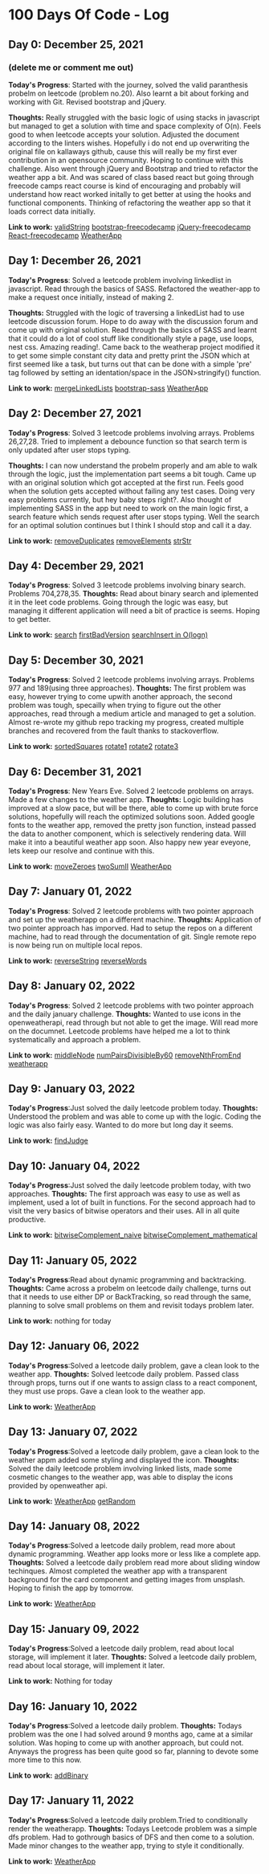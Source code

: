 # 100 Days Of Code - Log

## Day 0: December 25, 2021

### (delete me or comment me out)

**Today's Progress**: Started with the journey, solved the valid paranthesis probelm on leetcode (problem no.20). Also learnt a bit about forking and working with Git. Revised bootstrap and jQuery.

**Thoughts:** Really struggled with the basic logic of using stacks in javascript but managed to get a solution with time and space complexity of O(n). Feels good to when leetcode accepts your solution. Adjusted the document according to the linters wishes. Hopefully i do not end up overwriting the original file on kallaways github, cause this will really be my first ever contribution in an opensource community. Hoping to continue with this challenge. Also went through jQuery and Bootstrap and tried to refactor the weather app a bit. And was scared of class based react but going through freecode camps react course is kind of encouraging and probably will understand how react worked initally to get better at using the hooks and functional components. Thinking of refactoring the weather app so that it loads correct data initially.

**Link to work:** [validString](https://github.com/HarshHattyangdi/Problems/blob/master/checkValidString.js)
[bootstrap-freecodecamp](https://www.freecodecamp.org/learn/front-end-development-libraries#bootstrap)
[jQuery-freecodecamp](https://www.freecodecamp.org/learn/front-end-development-libraries#jquery)
[React-freecodecamp](https://www.freecodecamp.org/learn/front-end-development-libraries#react)
[WeatherApp](https://github.com/HarshHattyangdi/weatherapp)

## Day 1: December 26, 2021

**Today's Progress**: Solved a leetcode problem involving linkedlist in javascript. Read through the basics of SASS. Refactored the weather-app to make a request once initially, instead of making 2.

**Thoughts:** Struggled with the logic of traversing a linkedList had to use leetcode discussion forum. Hope to do away with the discussion forum and come up with original solution. Read through the basics of SASS and learnt that it could do a lot of cool stuff like conditionally style a page, use loops, nest css. Amazing reading!. Came back to the weatherap project modified it to get some simple constant city data and pretty print the JSON which at first seemed like a task, but turns out that can be done with a simple 'pre' tag followed by setting an identation/space in the JSON>stringify() function.

**Link to work:** [mergeLinkedLists](https://github.com/HarshHattyangdi/Problems/blob/master/mergeTwoLists.js)
[bootstrap-sass](https://www.freecodecamp.org/learn/front-end-development-libraries/#sass)
[WeatherApp](https://github.com/HarshHattyangdi/weatherapp)

## Day 2: December 27, 2021

**Today's Progress**: Solved 3 leetcode problems involving arrays. Problems 26,27,28. Tried to implement a debounce function so that search term is only updated after user stops typing.

**Thoughts:** I can now understand the probelm properly and am able to walk through the logic, just the implementation part seems a bit tough. Came up with an original solution which got accepted at the first run. Feels good when the solution gets accepted without failing any test cases. Doing very easy problems currently, but hey baby steps right?. Also thought of implementing SASS in the app but need to work on the main logic first, a search feature which sends request after user stops typing. Well the search for an optimal solution continues but I think I should stop and call it a day.

**Link to work:** [removeDuplicates](https://github.com/HarshHattyangdi/Problems/blob/master/removeDuplicates.js)
[removeElements](https://github.com/HarshHattyangdi/Problems/blob/master/removeElemet.js)
[strStr](https://github.com/HarshHattyangdi/Problems/blob/master/strStr.js)

## Day 4: December 29, 2021

**Today's Progress**: Solved 3 leetcode problems involving binary search. Problems 704,278,35.
**Thoughts:** Read about binary search and iplemented it in the leet code problems. Going through the logic was easy, but managing it different application will need a bit of practice is seems. Hoping to get better.

**Link to work:** [search](https://github.com/HarshHattyangdi/Problems/blob/master/search.js)
[firstBadVersion](https://github.com/HarshHattyangdi/Problems/blob/master/firstBadVersion.js)
[searchInsert in O(logn)](https://github.com/HarshHattyangdi/Problems/blob/master/searchInsertOlogN.js)

## Day 5: December 30, 2021

**Today's Progress**: Solved 2 leetcode problems involving arrays. Problems 977 and 189(using three approaches).
**Thoughts:** The first problem was easy, however trying to come upwith another approach, the second problem was tough, specailly when trying to figure out the other approaches, read through a medium article and managed to get a solution. Almost re-wrote my github repo tracking my progress, created multiple branches and recovered from the fault thanks to stackoverflow.

**Link to work:** [sortedSquares](https://github.com/HarshHattyangdi/Problems/blob/master/sortedSquares.js)
[rotate1](https://github.com/HarshHattyangdi/Problems/blob/master/rotate.js)
[rotate2](https://github.com/HarshHattyangdi/Problems/blob/approach-2/rotate.js)
[rotate3](https://github.com/HarshHattyangdi/Problems/blob/approach-3/rotate.js)

## Day 6: December 31, 2021

**Today's Progress**: New Years Eve. Solved 2 leetcode problems on arrays. Made a few changes to the weather app.
**Thoughts:** Logic building has improved at a slow pace, but will be there, able to come up with brute force solutions, hopefully will reach the optimized solutions soon. Added google fonts to the weather app, removed the pretty json function, instead passed the data to another component, which is selectively rendering data. Will make it into a beautiful weather app soon. Also happy new year eveyone, lets keep our resolve and continue with this.

**Link to work:** [moveZeroes](https://github.com/HarshHattyangdi/Problems/blob/master/moveZeroes.js)
[twoSumII](https://github.com/HarshHattyangdi/Problems/blob/master/twoSumII.js)
[WeatherApp](https://github.com/HarshHattyangdi/weatherapp)

## Day 7: January 01, 2022

**Today's Progress**: Solved 2 leetcode problems with two pointer approach and set up the weatherapp on a different machine.
**Thoughts:** Application of two pointer approach has imporved. Had to setup the repos on a different machine, had to read through the documentation of git. Single remote repo is now being run on multiple local repos.

**Link to work:** [reverseString](https://github.com/HarshHattyangdi/Problems/blob/master/reverseString.js)
[reverseWords](https://github.com/HarshHattyangdi/Problems/blob/master/reverseWords.js)

## Day 8: January 02, 2022

**Today's Progress**: Solved 2 leetcode problems with two pointer approach and the daily january challenge.
**Thoughts:** Wanted to use icons in the openweatherapi, read through but not able to get the image. Will read more on the documnet. Leetcode problems have helped me a lot to think systematically and approach a problem.

**Link to work:** [middleNode](https://github.com/HarshHattyangdi/Problems/blob/master/middleNode.js)
[numPairsDivisibleBy60](https://github.com/HarshHattyangdi/Problems/blob/master/numPairsDivisibleBy60.js)
[removeNthFromEnd](https://github.com/HarshHattyangdi/Problems/blob/master/removeNthFromEnd.js)
[weatherapp](https://github.com/HarshHattyangdi/weatherapp)

## Day 9: January 03, 2022

**Today's Progress**:Just solved the daily leetcode problem today.
**Thoughts:** Understood the problem and was able to come up with the logic. Coding the logic was also fairly easy. Wanted to do more but long day it seems.

**Link to work:** [findJudge](https://github.com/HarshHattyangdi/Problems/blob/master/findJudge.js)

## Day 10: January 04, 2022

**Today's Progress**:Just solved the daily leetcode problem today, with two approaches.
**Thoughts:** The first approach was easy to use as well as implement, used a lot of built in functions. For the second approach had to visit the very basics of bitwise operators and their uses. All in all quite productive.

**Link to work:** [bitwiseComplement_naive](https://github.com/HarshHattyangdi/Problems/blob/master/bitwiseComplement.js)
[bitwiseComplement_mathematical](https://github.com/HarshHattyangdi/Problems/blob/approach-2/bitwiseComplement.js)

## Day 11: January 05, 2022

**Today's Progress**:Read about dynamic programming and backtracking.
**Thoughts:** Came across a probelm on leetcode daily challenge, turns out that it needs to use either DP or BackTracking, so read through the same, planning to solve small problems on them and revisit todays problem later.

**Link to work:** nothing for today

## Day 12: January 06, 2022

**Today's Progress**:Solved a leetcode daily problem, gave a clean look to the weather app.
**Thoughts:** Solved leetcode daily problem. Passed class through props, turns out if one wants to assign class to a react component, they must use props. Gave a clean look to the weather app.

**Link to work:** [WeatherApp](https://github.com/HarshHattyangdi/weatherapp)

## Day 13: January 07, 2022

**Today's Progress**:Solved a leetcode daily problem, gave a clean look to the weather appm added some styling and displayed the icon.
**Thoughts:** Solved the daily leetcode problem involving linked lists, made some cosmetic changes to the weather app, was able to display the icons provided by openweather api.

**Link to work:** [WeatherApp](https://github.com/HarshHattyangdi/weatherapp)
[getRandom](https://github.com/HarshHattyangdi/Problems/blob/master/getRandom.js)

## Day 14: January 08, 2022

**Today's Progress**:Solved a leetcode daily problem, read more about dynamic programming. Weather app looks more or less like a complete app.
**Thoughts:** Solved a leetcode daily problem read more about sliding window techinques. Almost completed the weather app with a transparent background for the card component and getting images from unsplash. Hoping to finish the app by tomorrow.

**Link to work:** [WeatherApp](https://github.com/HarshHattyangdi/weatherapp)

## Day 15: January 09, 2022

**Today's Progress**:Solved a leetcode daily problem, read about local storage, will implement it later.
**Thoughts:** Solved a leetcode daily problem, read about local storage, will implement it later.

**Link to work:** Nothing for today

## Day 16: January 10, 2022

**Today's Progress**:Solved a leetcode daily problem.
**Thoughts:** Todays problem was the one I had solved around 9 months ago, came at a similar solution. Was hoping to come up with another approach, but could not. Anyways the progress has been quite good so far, planning to devote some more time to this now.

**Link to work:** [addBinary](https://github.com/HarshHattyangdi/Problems/blob/master/addBinary.js)

## Day 17: January 11, 2022

**Today's Progress**:Solved a leetcode daily problem.Tried to conditionally render the weatherapp.
**Thoughts:** Todays Leetcode problem was a simple dfs problem. Had to gothrough basics of DFS and then come to a solution. Made minor changes to the weather app, trying to style it conditionally.

**Link to work:** [WeatherApp](https://github.com/HarshHattyangdi/weatherapp)
